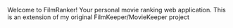 Welcome to FilmRanker! Your personal movie ranking web application. This is an extension of my original FilmKeeper/MovieKeeper project
